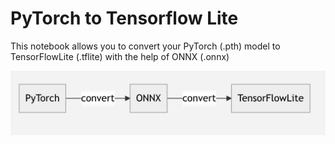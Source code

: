 # PyTorch to Tensorflow Lite

This notebook allows you to convert your PyTorch (.pth) model to TensorFlowLite (.tflite) with the help of ONNX (.onnx)

![flowchart](https://github.com/alimcevik/pth_to_tflite/blob/main/flowchart.png)
